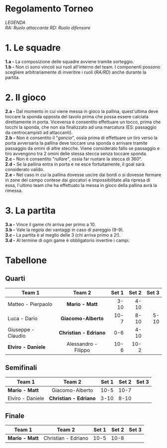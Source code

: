 # Regolamento Torneo

*LEGENDA  
RA: Ruolo attaccante
RD: Ruolo difensore*  

# 1. Le squadre
**1.a -** La composizione delle squadre avviene tramite sorteggio.  
**1.b -** Non ci sono vincoli sui ruoli all'interno del team. I componenti possono scegliere arbitrariamente di inveritire i ruoli (*RA/RD*) anche durante la partita.

# 2. Il gioco
**2.a -** Dal momento in cui viene messa in gioco la pallina, quest'ultima deve toccare la sponda opposta del tavolo prima che possa essere calciata direttamente in porta. Viceversa è consentito effettuare un tocco, prima che tocchi la sponda, che non sia finalizzato ad una marcatura (ES: passaggio da centrocampisti ad attaccanti).  
**2.b -** Non è consentito il "*gancio*", ossia prima di effettuare un tiro verso la porta avversaria la pallina deve toccare una sponda o arrivare tramite passaggio da omini di altre stecche. Viene considerato fallo se passaggio e tiro avvengono tra 2 omini delle stessa stecca senza toccare sponda.  
**2.c -** Non è consentito "*rullare*", ossia far ruotare la stecca di 360°.  
**2.d -** Se la pallina entra in porta e ne esce fortuitamente, il goal sarà considerato valido.  
**2.e -**  Nel caso in cui la pallina dovesse uscire dai bordi o si dovesse fermare in zone del campo contese dai giocatori e impossibilitate alla ripresa di essa, l'ultimo team che ha effettuato la messa in gioco della pallina avrà la rimessa.

# 3. La partita
**3.a -** Vince il game chi arriva per primo a 10.  
**3.b -** Vale la regola dei vantaggi in caso di pareggio (9-9).  
**3.c -** La partita è al meglio delle 3 (chi arriva primo a 2!).  
**3.d -** Al termine di ogni game è obbligatorio invertire i campi.

# Tabellone

## Quarti

| Team 1        | Team 2           | Set 1  |Set 2  |Set 3  |
| ------------- |:-------------:| -----:|-----:|-----:|
| Matteo - Pierpaolo | **Mario - Matt** | 3-10 | 4-10 |
| Luca - Dario | **Giacomo-Alberto** | 10-7 | 8-10 | 5-10 |
| Giuseppe - Claudio | **Christian - Edriano** | 0-6 | 4-10 |
| **Elviro - Daniele** | Alessandro - Filippo | 10-6 | 10-2 |


## Semifinali

| Team 1        | Team 2           | Set 1  |Set 2  |Set 3  |
| ------------- |:-------------:| -----:|-----:|-----:|
| **Mario - Matt** | Giacomo-Alberto | 10-5 | 10-7 |
| Elviro - Daniele | **Christian - Edriano**  | 3-10 | 8-10 |

## Finale
| Team 1        | Team 2           | Set 1  |Set 2  |Set 3  |
| ------------- |:-------------:| -----:|-----:|-----:|
| **Mario - Matt** | Christian - Edriano | 10-5 | 10-8 |
